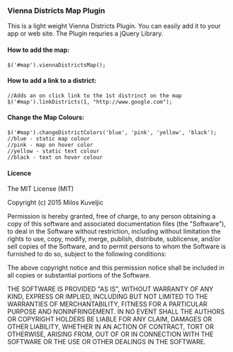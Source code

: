 <h3>Vienna Districts Map Plugin</h3>

This is a light weight Vienna Districts Plugin. You can easily add it to your app or web site. The Plugin requries a jQuery Library.<br/>

<h4>How to add the map:</h4>

<pre><code>$('#map').viennaDistrictsMap();</code></pre>

<h4>How to add a link to a district:</h4>

<pre><code>//Adds an on click link to the 1st distrinct on the map
$('#map').linkDistricts(1, "http://www.google.com");</code></pre>

<h4>Change the Map Colours:</h4>
<pre><code>$('#map').changeDistrictColors('blue', 'pink', 'yellow', 'black');
//blue - static map colour
//pink - map on hover color
//yellow - static text colour
//black - text on hover colour</code></pre>

<h4>Licence</h4>

The MIT License (MIT)

Copyright (c) 2015 Milos Kuveljic

Permission is hereby granted, free of charge, to any person obtaining a copy
of this software and associated documentation files (the "Software"), to deal
in the Software without restriction, including without limitation the rights
to use, copy, modify, merge, publish, distribute, sublicense, and/or sell
copies of the Software, and to permit persons to whom the Software is
furnished to do so, subject to the following conditions:

The above copyright notice and this permission notice shall be included in all
copies or substantial portions of the Software.

THE SOFTWARE IS PROVIDED "AS IS", WITHOUT WARRANTY OF ANY KIND, EXPRESS OR
IMPLIED, INCLUDING BUT NOT LIMITED TO THE WARRANTIES OF MERCHANTABILITY,
FITNESS FOR A PARTICULAR PURPOSE AND NONINFRINGEMENT. IN NO EVENT SHALL THE
AUTHORS OR COPYRIGHT HOLDERS BE LIABLE FOR ANY CLAIM, DAMAGES OR OTHER
LIABILITY, WHETHER IN AN ACTION OF CONTRACT, TORT OR OTHERWISE, ARISING FROM,
OUT OF OR IN CONNECTION WITH THE SOFTWARE OR THE USE OR OTHER DEALINGS IN THE
SOFTWARE.
